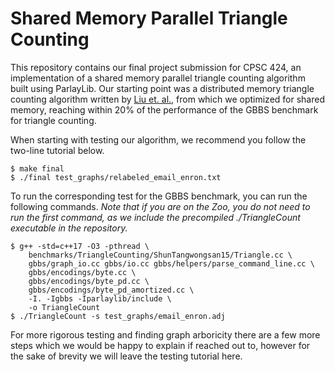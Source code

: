 # Shared Memory Parallel Triangle Counting
This repository contains our final project submission for CPSC 424, an implementation of a shared memory parallel triangle counting algorithm built using ParlayLib. Our starting point was a distributed memory triangle counting algorithm written by [Liu et. al.](https://arxiv.org/abs/2405.00262), from which we optimized for shared memory, reaching within 20% of the performance of the GBBS benchmark for triangle counting.

When starting with testing our algorithm, we recommend you follow the two-line tutorial below.

```
$ make final
$ ./final test_graphs/relabeled_email_enron.txt
```

To run the corresponding test for the GBBS benchmark, you can run the following commands. *Note that if you are on the Zoo, you do not need to run the first command, as we include the precompiled ./TriangleCount executable in the repository.*

```
$ g++ -std=c++17 -O3 -pthread \
    benchmarks/TriangleCounting/ShunTangwongsan15/Triangle.cc \
    gbbs/graph_io.cc gbbs/io.cc gbbs/helpers/parse_command_line.cc \
    gbbs/encodings/byte.cc \
    gbbs/encodings/byte_pd.cc \
    gbbs/encodings/byte_pd_amortized.cc \
    -I. -Igbbs -Iparlaylib/include \
    -o TriangleCount
$ ./TriangleCount -s test_graphs/email_enron.adj
```

For more rigorous testing and finding graph arboricity there are a few more steps which we would be happy to explain if reached out to, however for the sake of brevity we will leave the testing tutorial here.
